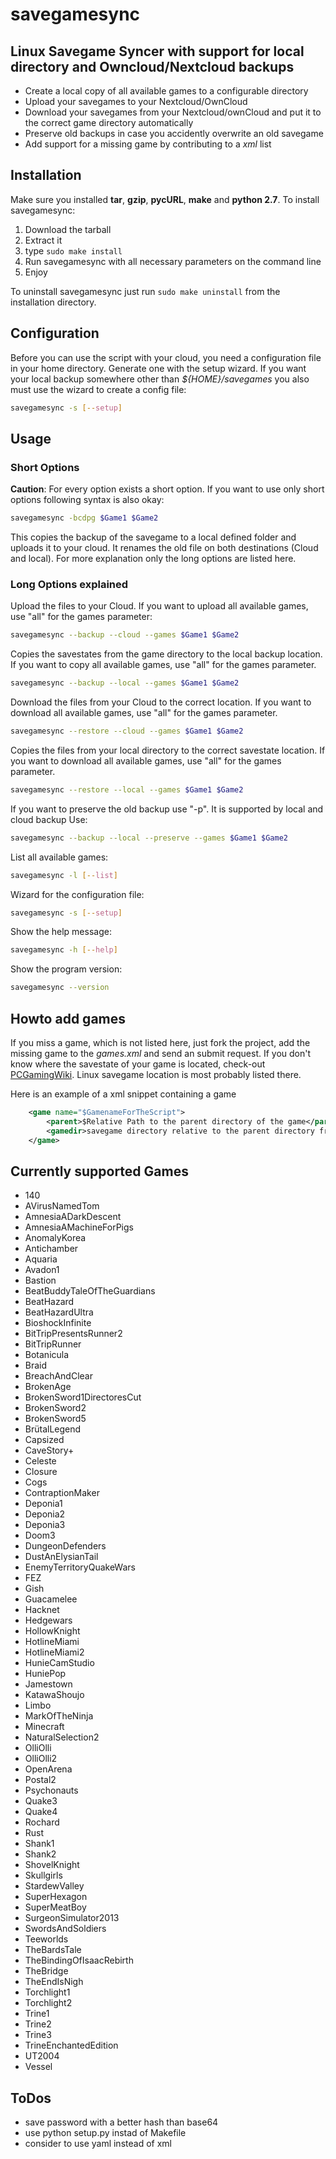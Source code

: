 # savegamesync
## Linux Savegame Syncer with support for local directory and Owncloud/Nextcloud backups
* Create a local copy of all available games to a configurable directory
* Upload your savegames to your Nextcloud/OwnCloud
* Download your savegames from your Nextcloud/ownCloud and put it to the correct game directory automatically
* Preserve old backups in case you accidently overwrite an old savegame
* Add support for a missing game by contributing to a *xml* list

## Installation
Make sure you installed **tar**, **gzip**, **pycURL**, **make** and **python 2.7**.
To install savegamesync:
1. Download the tarball
2. Extract it
3. type ``sudo make install``
4. Run savegamesync with all necessary parameters on the command line
5. Enjoy

To uninstall savegamesync just run ``sudo make uninstall`` from the installation directory.

## Configuration
Before you can use the script with your cloud, you need a configuration file
in your home directory. Generate one with the setup wizard.
If you want your local backup somewhere other than *${HOME}/savegames* you also
must use the wizard to create a config file:
```bash
savegamesync -s [--setup]
```
## Usage
### Short Options
**Caution**: For every option exists a short option. If you want to use only short options following syntax is also okay:
```bash
savegamesync -bcdpg $Game1 $Game2
```
This copies the backup of the savegame to a local defined folder and uploads it to your cloud. It renames the old file on both destinations (Cloud and local). For more explanation only the long options are listed here.

### Long Options explained
Upload the files to your Cloud. If you want to upload all available games, use "all" for the games parameter:
```bash
savegamesync --backup --cloud --games $Game1 $Game2
```
Copies the savestates from the game directory to the local backup location. If you want to copy all
 available games, use "all" for the games parameter.
```bash
savegamesync --backup --local --games $Game1 $Game2
```

Download the files from your Cloud to the correct location. If you want to download all
 available games, use "all" for the games parameter.
```bash
savegamesync --restore --cloud --games $Game1 $Game2
```
Copies the files from your local directory to the correct savestate location. If you want to download all
 available games, use "all" for the games parameter.
```bash
savegamesync --restore --local --games $Game1 $Game2
```
If you want to preserve the old backup use "-p". It is supported by local and cloud backup Use:
```bash
savegamesync --backup --local --preserve --games $Game1 $Game2
```

List all available games:
```bash
savegamesync -l [--list]
```

Wizard for the configuration file:
```bash
savegamesync -s [--setup]
```

Show the help message:
```bash
savegamesync -h [--help]
```

Show the program version:
```bash
savegamesync --version
```
## Howto add games
If you miss a game, which is not listed here, just fork the project, add the missing game to the *games.xml* and send an submit request. If you don't know where the savestate of your game is located, check-out [PCGamingWiki](https://pcgamingwiki.com/wiki/Home). Linux savegame location is most probably listed there.

Here is an example of a xml snippet containing a game
```xml
    <game name="$GamenameForTheScript">
        <parent>$Relative Path to the parent directory of the game</parent>
        <gamedir>savegame directory relative to the parent directory from above.</gamedir>
    </game>
```

## Currently supported Games
* 140
* AVirusNamedTom
* AmnesiaADarkDescent
* AmnesiaAMachineForPigs
* AnomalyKorea
* Antichamber
* Aquaria
* Avadon1
* Bastion
* BeatBuddyTaleOfTheGuardians
* BeatHazard
* BeatHazardUltra
* BioshockInfinite
* BitTripPresentsRunner2
* BitTripRunner
* Botanicula
* Braid
* BreachAndClear
* BrokenAge
* BrokenSword1DirectoresCut
* BrokenSword2
* BrokenSword5
* BrütalLegend
* Capsized
* CaveStory+
* Celeste
* Closure
* Cogs
* ContraptionMaker
* Deponia1
* Deponia2
* Deponia3
* Doom3
* DungeonDefenders
* DustAnElysianTail
* EnemyTerritoryQuakeWars
* FEZ
* Gish
* Guacamelee
* Hacknet
* Hedgewars
* HollowKnight
* HotlineMiami
* HotlineMiami2
* HunieCamStudio
* HuniePop
* Jamestown
* KatawaShoujo
* Limbo
* MarkOfTheNinja
* Minecraft
* NaturalSelection2
* OlliOlli
* OlliOlli2
* OpenArena
* Postal2
* Psychonauts
* Quake3
* Quake4
* Rochard
* Rust
* Shank1
* Shank2
* ShovelKnight
* Skullgirls
* StardewValley
* SuperHexagon
* SuperMeatBoy
* SurgeonSimulator2013
* SwordsAndSoldiers
* Teeworlds
* TheBardsTale
* TheBindingOfIsaacRebirth
* TheBridge
* TheEndIsNigh
* Torchlight1
* Torchlight2
* Trine1
* Trine2
* Trine3
* TrineEnchantedEdition
* UT2004
* Vessel

## ToDos
* save password with a better hash than base64
* use python setup.py instad of Makefile
* consider to use yaml instead of xml

